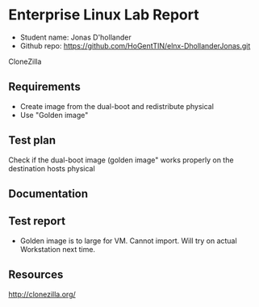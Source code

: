 # Enterprise Linux Lab Report

- Student name: Jonas D'hollander
- Github repo: <https://github.com/HoGentTIN/elnx-DhollanderJonas.git>


CloneZilla

## Requirements

- Create image from the dual-boot and redistribute physical
- Use "Golden image"

## Test plan

Check if the dual-boot image (golden image" works properly on the destination hosts physical

## Documentation




## Test report

- Golden image is to large for VM. Cannot import. Will try on actual Workstation next time.

## Resources

http://clonezilla.org/